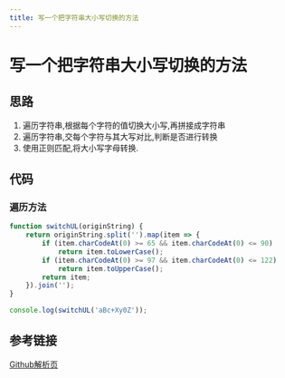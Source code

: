```yaml
---
title: 写一个把字符串大小写切换的方法
---
```


# 写一个把字符串大小写切换的方法

## 思路

1. 遍历字符串,根据每个字符的值切换大小写,再拼接成字符串
3. 遍历字符串,交每个字符与其大写对比,判断是否进行转换
2. 使用正则匹配,将大小写字母转换.

## 代码

### 遍历方法

```javascript
function switchUL(originString) {
    return originString.split('').map(item => {
        if (item.charCodeAt(0) >= 65 && item.charCodeAt(0) <= 90)
            return item.toLowerCase();
        if (item.charCodeAt(0) >= 97 && item.charCodeAt(0) <= 122)
            return item.toUpperCase();
        return item;
    }).join('');
}

console.log(switchUL('aBc+Xy0Z'));
```

## 参考链接

[Github解析页](https://github.com/haizlin/fe-interview/issues/15)